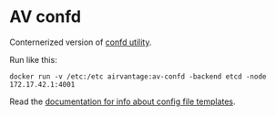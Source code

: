 # AV confd

Conternerized version of [confd utility](https://github.com/kelseyhightower/confd).

Run like this:

`docker run -v /etc:/etc airvantage:av-confd -backend etcd -node 172.17.42.1:4001`

Read the [documentation for info about config file templates](https://github.com/kelseyhightower/confd/tree/master/docs).